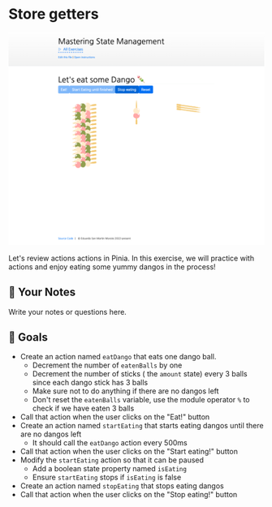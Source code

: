 # Store getters

<picture>
  <source srcset="./.internal/screenshot-dark.png" media="(prefers-color-scheme: dark)">
  <img src="./.internal/screenshot-light.png">
</picture>

Let's review actions actions in Pinia. In this exercise, we will practice with actions and enjoy eating some yummy
dangos in the process!

## 📝 Your Notes

Write your notes or questions here.

## 🎯 Goals

- Create an action named `eatDango` that eats one dango ball.
  - Decrement the number of `eatenBalls` by one
  - Decrement the number of sticks ( the `amount` state) every 3 balls since each dango stick has 3 balls
  - Make sure not to do anything if there are no dangos left
  - Don't reset the `eatenBalls` variable, use the module operator `%` to check if we have eaten 3 balls
- Call that action when the user clicks on the "Eat!" button
- Create an action named `startEating` that starts eating dangos until there are no dangos left
  - It should call the `eatDango` action every 500ms
- Call that action when the user clicks on the "Start eating!" button
- Modify the `startEating` action so that it can be paused
  - Add a boolean state property named `isEating`
  - Ensure `startEating` stops if `isEating` is false
- Create an action named `stopEating` that stops eating dangos
- Call that action when the user clicks on the "Stop eating!" button
